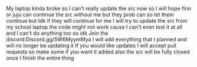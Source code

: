 My laptop kinda broke so I can't really update the src now so I will hope finn or juju can continue the src without me but they prob can so let them continue but Idk if they will continue for me I will try to update the src from my school laptop the code might not work cause I can't even test it at all and I can't do anything too so idk Join the discord:Discord.gg/5W6MyymMya I will add everything that I planned and will no longer be updating it If you would like updates I will accept pull requests so make some if you want it added also the src will be fully closed once I finish the entire thing
